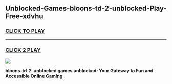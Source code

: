 
## Unblocked-Games-bloons-td-2-unblocked-Play-Free-xdvhu
<h3>
<a href="https://premium76.site?title=bloons-td-2-unblocked&ref=18A1">CLICK TO PLAY</a></h3>
<hr>

<h3>
<a href="https://premium76.site?title=bloons-td-2-unblocked&ref=18A1">CLICK 2 PLAY</a>
  
</h3>

<a href="https://premium76.site?title=bloons-td-2-unblocked&ref=18A1"><img src="https://clearcache.store/games.png"></a>


**bloons-td-2-unblocked games unblocked: Your Gateway to Fun and Accessible Online Gaming**
